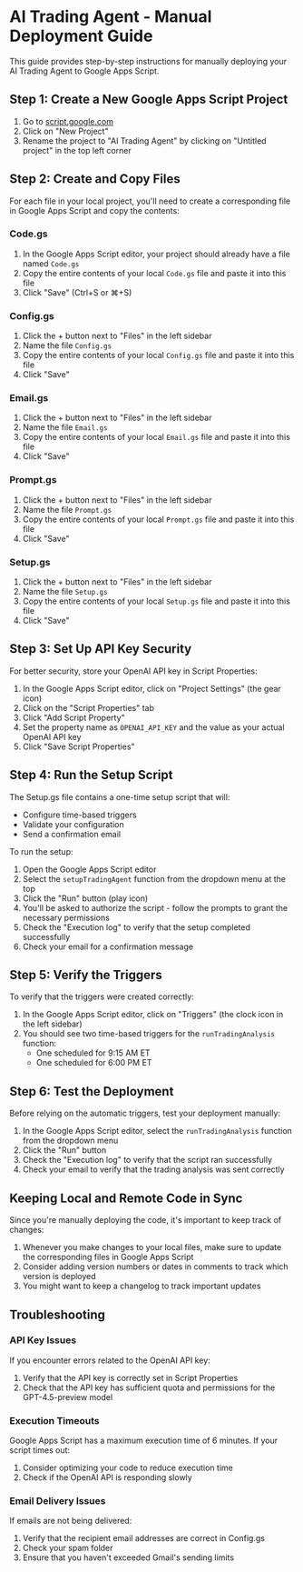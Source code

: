 # AI Trading Agent - Manual Deployment Guide

This guide provides step-by-step instructions for manually deploying your AI Trading Agent to Google Apps Script.

## Step 1: Create a New Google Apps Script Project

1. Go to [script.google.com](https://script.google.com/)
2. Click on "New Project"
3. Rename the project to "AI Trading Agent" by clicking on "Untitled project" in the top left corner

## Step 2: Create and Copy Files

For each file in your local project, you'll need to create a corresponding file in Google Apps Script and copy the contents:

### Code.gs
1. In the Google Apps Script editor, your project should already have a file named `Code.gs`
2. Copy the entire contents of your local `Code.gs` file and paste it into this file
3. Click "Save" (Ctrl+S or ⌘+S)

### Config.gs
1. Click the + button next to "Files" in the left sidebar
2. Name the file `Config.gs`
3. Copy the entire contents of your local `Config.gs` file and paste it into this file
4. Click "Save"

### Email.gs
1. Click the + button next to "Files" in the left sidebar
2. Name the file `Email.gs`
3. Copy the entire contents of your local `Email.gs` file and paste it into this file
4. Click "Save"

### Prompt.gs
1. Click the + button next to "Files" in the left sidebar
2. Name the file `Prompt.gs`
3. Copy the entire contents of your local `Prompt.gs` file and paste it into this file
4. Click "Save"

### Setup.gs
1. Click the + button next to "Files" in the left sidebar
2. Name the file `Setup.gs`
3. Copy the entire contents of your local `Setup.gs` file and paste it into this file
4. Click "Save"

## Step 3: Set Up API Key Security

For better security, store your OpenAI API key in Script Properties:

1. In the Google Apps Script editor, click on "Project Settings" (the gear icon)
2. Click on the "Script Properties" tab
3. Click "Add Script Property"
4. Set the property name as `OPENAI_API_KEY` and the value as your actual OpenAI API key
5. Click "Save Script Properties"

## Step 4: Run the Setup Script

The Setup.gs file contains a one-time setup script that will:
- Configure time-based triggers
- Validate your configuration
- Send a confirmation email

To run the setup:

1. Open the Google Apps Script editor
2. Select the `setupTradingAgent` function from the dropdown menu at the top
3. Click the "Run" button (play icon)
4. You'll be asked to authorize the script - follow the prompts to grant the necessary permissions
5. Check the "Execution log" to verify that the setup completed successfully
6. Check your email for a confirmation message

## Step 5: Verify the Triggers

To verify that the triggers were created correctly:

1. In the Google Apps Script editor, click on "Triggers" (the clock icon in the left sidebar)
2. You should see two time-based triggers for the `runTradingAnalysis` function:
   - One scheduled for 9:15 AM ET
   - One scheduled for 6:00 PM ET

## Step 6: Test the Deployment

Before relying on the automatic triggers, test your deployment manually:

1. In the Google Apps Script editor, select the `runTradingAnalysis` function from the dropdown menu
2. Click the "Run" button
3. Check the "Execution log" to verify that the script ran successfully
4. Check your email to verify that the trading analysis was sent correctly

## Keeping Local and Remote Code in Sync

Since you're manually deploying the code, it's important to keep track of changes:

1. Whenever you make changes to your local files, make sure to update the corresponding files in Google Apps Script
2. Consider adding version numbers or dates in comments to track which version is deployed
3. You might want to keep a changelog to track important updates

## Troubleshooting

### API Key Issues

If you encounter errors related to the OpenAI API key:
1. Verify that the API key is correctly set in Script Properties
2. Check that the API key has sufficient quota and permissions for the GPT-4.5-preview model

### Execution Timeouts

Google Apps Script has a maximum execution time of 6 minutes. If your script times out:
1. Consider optimizing your code to reduce execution time
2. Check if the OpenAI API is responding slowly

### Email Delivery Issues

If emails are not being delivered:
1. Verify that the recipient email addresses are correct in Config.gs
2. Check your spam folder
3. Ensure that you haven't exceeded Gmail's sending limits
